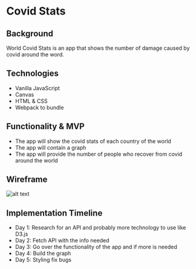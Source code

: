 # Covid Stats

## Background 
World Covid Stats is an app that shows the number of damage caused by covid around the word.

## Technologies
- Vanilla JavaScript
- Canvas
- HTML & CSS
- Webpack to bundle

## Functionality & MVP
- The app will show the covid stats of each country of the world
- The app will contain a graph 
- The app will provide the number of people who recover from covid around the world

## Wireframe

![alt text](https://github.com/soura934/covidworlddamage/blob/main/src/images/Frame.png)

## Implementation Timeline
- Day 1: Research for an API and probably more technology to use like D3.js
- Day 2: Fetch API with the info needed  
- Day 3: Go over the functionality of the app and if more is needed
- Day 4: Build the graph
- Day 5: Styling fix bugs
